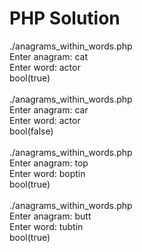 PHP Solution
=============

./anagrams_within_words.php<br />
Enter anagram: cat<br/>
Enter word: actor<br/>
bool(true)
<br /><br />
./anagrams_within_words.php<br />
Enter anagram: car<br />
Enter word: actor<br />
bool(false)<br />
<br />
./anagrams_within_words.php<br />
Enter anagram: top<br />
Enter word: boptin<br />
bool(true)<br />
<br />
./anagrams_within_words.php<br />
Enter anagram: butt<br />
Enter word: tubtin<br />
bool(true)<br />
